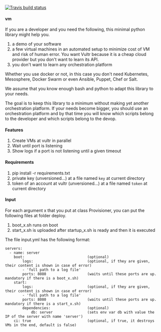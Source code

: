 [![Travis build status](https://travis-ci.org/nicosmaris/vm.png?branch=master)](https://travis-ci.org/nicosmaris/vm)

#### vm

If you are a developer and you need the following, this minimal python library might help you.

1. a demo of your software
2. a few virtual machines in an automated setup to minimize cost of VM and risk of human error. You want Vultr because it is a cheap cloud provider but you don't want to learn its API.
3. you don't want to learn any orchestration platform

Whether you use docker or not, in this case you don't need Kubernetes, Mesosphere, Docker Swarm or even Ansible, Puppet, Chef or Salt.

We assume that you know enough bash and python to adapt this library to your needs.

The goal is to keep this library to a minimum without making yet another orchestration platform.
If your needs become bigger, you should use an orchestration platform and by that time you will know which scripts belong to the developer and which scripts belong to the devop.

#### Features

1. Create VMs at vultr in parallel
2. Wait until port is listening
3. Show logs if a port is not listening until a given timeout

#### Requirements

1. pip install -r requirements.txt
2. private key (unversioned...) at a file named `key` at current directory
3. token of an account at vultr (unversioned...) at a file named `token` at current directory

#### Input

For each argument x that you put at class Provisioner, you can put the following files at folder deploy.

1. boot_x.sh runs on boot
2. start_x.sh is uploaded after startup_x.sh is ready and then it is executed

The file input.yml has the following format:

```
servers:
  - name: server
    boot:                             (optional)
        logs:                         (optional, if they are given, their content is shown in case of error)
        - 'full path to a log file'
        ports: 8080                   (waits until these ports are up. mandatory if there is a boot_x.sh)
    start:
        logs:                         (optional, if they are given, their content is shown in case of error)
        - 'full path to a log file'
        ports: 8080                   (waits until these ports are up. mandatory if there is a start_x.sh)
        dependencies:                 (optional)
            db: server                (sets env var db with value the IP of the server with name 'server')
    ci: true                          (optional, if true, it destroys VMs in the end, default is false)
```